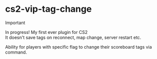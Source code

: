 # cs2-vip-tag-change
> [!IMPORTANT]
> In progress! 
> My first ever plugin for CS2<br/>
> It doesn't save tags on reconnect, map change, server restart etc.

Ability for players with specific flag to change their scoreboard tags via command.